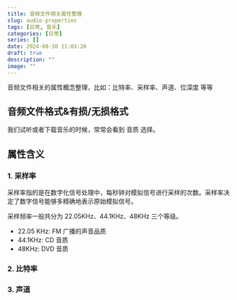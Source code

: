 ```yaml
---
title: 音频文件相关属性整理
slug: audio-properties
tags: [日常, 音乐]
categories: [日常]
series: []
date: 2024-08-30 11:03:20
draft: true
description: ""
image: ""
---
```


音频文件相关的属性概念整理，比如：比特率、采样率、声道、位深度 等等

<!--more-->

## 音频文件格式&有损/无损格式

我们试听或者下载音乐的时候，常常会看到 音质 选择。

## 属性含义

### 1. 采样率

采样率指的是在数字化信号处理中，每秒钟对模拟信号进行采样的次数。采样率决定了数字信号能够多精确地表示原始模拟信号。

采样频率一般共分为 22.05KHz、44.1KHz、48KHz 三个等级。

- 22.05 KHz: FM 广播的声音品质
- 44.1KHz: CD 音质
- 48KHz: DVD 音质

### 2. 比特率

### 3. 声道
